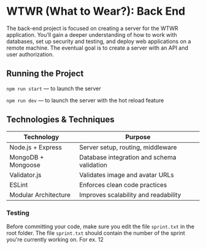 # WTWR (What to Wear?): Back End

The back-end project is focused on creating a server for the WTWR application. You’ll gain a deeper understanding of how to work with databases, set up security and testing, and deploy web applications on a remote machine. The eventual goal is to create a server with an API and user authorization.

## Running the Project

`npm run start` — to launch the server

`npm run dev` — to launch the server with the hot reload feature

## Technologies & Techniques

| Technology           | Purpose                                    |
| -------------------- | ------------------------------------------ |
| Node.js + Express    | Server setup, routing, middleware          |
| MongoDB + Mongoose   | Database integration and schema validation |
| Validator.js         | Validates image and avatar URLs            |
| ESLint               | Enforces clean code practices              |
| Modular Architecture | Improves scalability and readability       |

### Testing

Before committing your code, make sure you edit the file `sprint.txt` in the root folder. The file `sprint.txt` should contain the number of the sprint you're currently working on. For ex. 12
